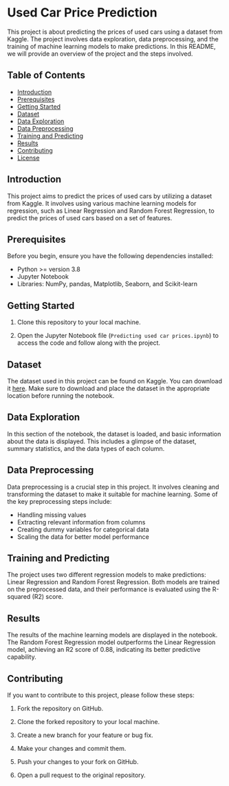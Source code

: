 # Used Car Price Prediction

This project is about predicting the prices of used cars using a dataset from Kaggle. The project involves data exploration, data preprocessing, and the training of machine learning models to make predictions. In this README, we will provide an overview of the project and the steps involved.

## Table of Contents

- [Introduction](#introduction)
- [Prerequisites](#prerequisites)
- [Getting Started](#getting-started)
- [Dataset](#dataset)
- [Data Exploration](#data-exploration)
- [Data Preprocessing](#data-preprocessing)
- [Training and Predicting](#training-and-predicting)
- [Results](#results)
- [Contributing](#contributing)
- [License](#license)

## Introduction

This project aims to predict the prices of used cars by utilizing a dataset from Kaggle. It involves using various machine learning models for regression, such as Linear Regression and Random Forest Regression, to predict the prices of used cars based on a set of features.

## Prerequisites

Before you begin, ensure you have the following dependencies installed:

- Python >= version 3.8
- Jupyter Notebook
- Libraries: NumPy, pandas, Matplotlib, Seaborn, and Scikit-learn

## Getting Started

1. Clone this repository to your local machine.

2. Open the Jupyter Notebook file (`Predicting used car prices.ipynb`) to access the code and follow along with the project.

## Dataset

The dataset used in this project can be found on Kaggle. You can download it [here](https://www.kaggle.com/datasets/avikasliwal/used-cars-price-prediction). Make sure to download and place the dataset in the appropriate location before running the notebook.

## Data Exploration

In this section of the notebook, the dataset is loaded, and basic information about the data is displayed. This includes a glimpse of the dataset, summary statistics, and the data types of each column.

## Data Preprocessing

Data preprocessing is a crucial step in this project. It involves cleaning and transforming the dataset to make it suitable for machine learning. Some of the key preprocessing steps include:

- Handling missing values
- Extracting relevant information from columns
- Creating dummy variables for categorical data
- Scaling the data for better model performance

## Training and Predicting

The project uses two different regression models to make predictions: Linear Regression and Random Forest Regression. Both models are trained on the preprocessed data, and their performance is evaluated using the R-squared (R2) score.

## Results

The results of the machine learning models are displayed in the notebook. The Random Forest Regression model outperforms the Linear Regression model, achieving an R2 score of 0.88, indicating its better predictive capability.

## Contributing

If you want to contribute to this project, please follow these steps:

1. Fork the repository on GitHub.

2. Clone the forked repository to your local machine.

3. Create a new branch for your feature or bug fix.

4. Make your changes and commit them.

5. Push your changes to your fork on GitHub.

6. Open a pull request to the original repository.
